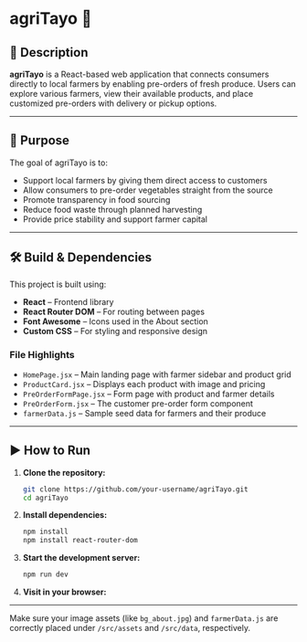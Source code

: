 # agriTayo 🌱

## 📖 Description

**agriTayo** is a React-based web application that connects consumers directly to local farmers by enabling pre-orders of fresh produce. Users can explore various farmers, view their available products, and place customized pre-orders with delivery or pickup options.

---

## 🎯 Purpose

The goal of agriTayo is to:

- Support local farmers by giving them direct access to customers
- Allow consumers to pre-order vegetables straight from the source
- Promote transparency in food sourcing
- Reduce food waste through planned harvesting
- Provide price stability and support farmer capital

---

## 🛠️ Build & Dependencies

This project is built using:

- **React** – Frontend library
- **React Router DOM** – For routing between pages
- **Font Awesome** – Icons used in the About section
- **Custom CSS** – For styling and responsive design

### File Highlights

- `HomePage.jsx` – Main landing page with farmer sidebar and product grid
- `ProductCard.jsx` – Displays each product with image and pricing
- `PreOrderFormPage.jsx` – Form page with product and farmer details
- `PreOrderForm.jsx` – The customer pre-order form component
- `farmerData.js` – Sample seed data for farmers and their produce

---

## ▶️ How to Run

1. **Clone the repository:**

   ```bash
   git clone https://github.com/your-username/agriTayo.git
   cd agriTayo
   ```

2. **Install dependencies:**

   ```bash
   npm install
   npm install react-router-dom

   ```

3. **Start the development server:**

   ```bash
   npm run dev
   ```

4. **Visit in your browser:**

---

Make sure your image assets (like `bg_about.jpg`) and `farmerData.js` are correctly placed under `/src/assets` and `/src/data`, respectively.

